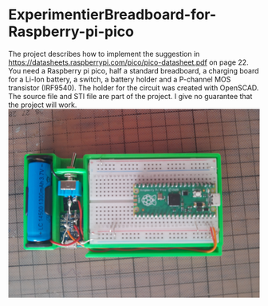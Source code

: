 # ExperimentierBreadboard-for-Raspberry-pi-pico
The project describes how to implement the suggestion in
https://datasheets.raspberrypi.com/pico/pico-datasheet.pdf on page 22. You need a Raspberry pi pico, half a standard breadboard, a charging board for a Li-Ion battery, a switch, a battery holder and a P-channel MOS transistor (IRF9540).
The holder for the circuit was created with OpenSCAD.
The source file and STI file are part of the project.
I give no guarantee that the project will work.
![Bild vom Projekt](Komplett.jpg)
